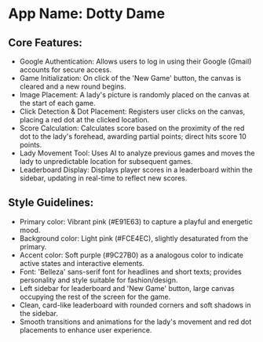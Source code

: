 # **App Name**: Dotty Dame

## Core Features:

- Google Authentication: Allows users to log in using their Google (Gmail) accounts for secure access.
- Game Initialization: On click of the 'New Game' button, the canvas is cleared and a new round begins.
- Image Placement: A lady's picture is randomly placed on the canvas at the start of each game.
- Click Detection & Dot Placement: Registers user clicks on the canvas, placing a red dot at the clicked location.
- Score Calculation: Calculates score based on the proximity of the red dot to the lady's forehead, awarding partial points; direct hits score 10 points.
- Lady Movement Tool: Uses AI to analyze previous games and moves the lady to unpredictable location for subsequent games.
- Leaderboard Display: Displays player scores in a leaderboard within the sidebar, updating in real-time to reflect new scores.

## Style Guidelines:

- Primary color: Vibrant pink (#E91E63) to capture a playful and energetic mood.
- Background color: Light pink (#FCE4EC), slightly desaturated from the primary.
- Accent color: Soft purple (#9C27B0) as a analogous color to indicate active states and interactive elements.
- Font: 'Belleza' sans-serif font for headlines and short texts; provides personality and style suitable for fashion/design.
- Left sidebar for leaderboard and 'New Game' button, large canvas occupying the rest of the screen for the game.
- Clean, card-like leaderboard with rounded corners and soft shadows in the sidebar.
- Smooth transitions and animations for the lady's movement and red dot placements to enhance user experience.